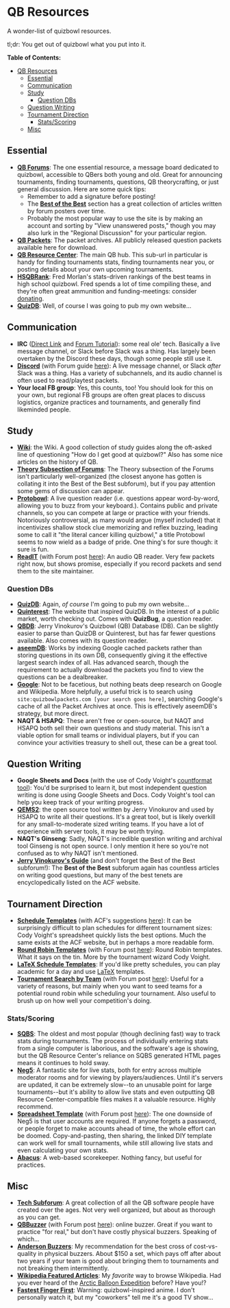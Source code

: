 # QB Resources

A wonder-list of quizbowl resources.

tl;dr: You get out of quizbowl what you put into it.

<!-- TOC depthFrom:1 depthTo:6 withLinks:1 updateOnSave:0 orderedList:0 -->

**Table of Contents:**
- [QB Resources](#qb-resources)
	- [Essential](#essential)
	- [Communication](#communication)
	- [Study](#study)
		- [Question DBs](#question-dbs)
	- [Question Writing](#question-writing)
	- [Tournament Direction](#tournament-direction)
		- [Stats/Scoring](#statsscoring)
	- [Misc](#misc)

<!-- /TOC -->

## Essential

- **[QB Forums](http://hsquizbowl.org/forums/)**:  The one essential resource, a message board dedicated to quizbowl, accessible to QBers both young and old. Great for announcing tournaments, finding tournaments, questions, QB theorycrafting, or just general discussion. Here are some quick tips:
  - Remember to add a signature before posting!
  - The **[Best of the Best](http://www.hsquizbowl.org/forums/viewforum.php?f=30)** section has a great collection of articles written by forum posters over time.
  - Probably the most popular way to use the site is by making an account and sorting by "View unanswered posts," though you may also lurk in the "Regional Discussion" for your particular region.
- **[QB Packets](http://quizbowlpackets.com)**: The packet archives. All publicly released question packets available here for download.
- **[QB Resource Center](http://hsquizbowl.org/db/)**: The main QB hub. This sub-url in particular is handy for finding tournaments stats, finding tournaments near you, or posting details about your own upcoming tournaments.
- **[HSQBRank](https://hsqbrank.com/)**: Fred Morlan's stats-driven rankings of the best teams in high school quizbowl. Fred spends a lot of time compiling these, and they're often great ammunition and funding-meetings: consider [donating](https://www.patreon.com/user?u=7187781).
- **[QuizDB](http://quizdb.org)**: Well, of course I was going to pub my own website...


## Communication

- **IRC** ([Direct Link](https://client00.chat.mibbit.com/?channel=%23quizbowl&server=irc.slashnet.org) and [Forum Tutorial](http://hsquizbowl.org/forums/viewtopic.php?t=6816&f=20)): some real ole' tech. Basically a live message channel, or Slack before Slack was a thing. Has largely been overtaken by the Discord these days, though some people still use it.
- **[Discord](https://discord.gg/at68qSX)** (with Forum guide [here](http://www.hsquizbowl.org/forums/viewtopic.php?f=9&t=19992)): A live message channel, or Slack _after_ Slack was a thing. Has a variety of subchannels, and its audio channel is often used to read/playtest packets.
- **Your local FB group**: Yes, this counts, too! You should look for this on your own, but regional FB groups are often great places to discuss logistics, organize practices and tournaments, and generally find likeminded people.

## Study

- **[Wiki](https://www.qbwiki.com/wiki/Main_Page)**: the Wiki. A good collection of study guides along the oft-asked line of questioning "How do I get good at quizbowl?" Also has some nice articles on the history of QB.
- **[Theory Subsection of Forums](http://hsquizbowl.org/forums/viewforum.php?f=117)**: The Theory subsection of the Forums isn't particularly well-organized (the closest anyone has gotten is collating it into the Best of the Best subforum), but if you pay attention some gems of discussion can appear.
- **[Protobowl](http://protobowl.com/)**: A live question reader (i.e. questions appear word-by-word, allowing you to buzz from your keyboard.). Contains public and private channels, so you can compete at large or practice with your friends. Notoriously controversial, as many would argue (myself included) that it incentivizes shallow stock clue memorizing and reflex buzzing, leading some to call it "the literal cancer killing quizbowl," a title Protobowl seems to now wield as a badge of pride. One thing's for sure though: it sure is fun.
- **[ReadIT](http://qbreadit.azurewebsites.net/)** (with Forum post [here](http://hsquizbowl.org/forums/viewtopic.php?f=123&t=18308)): An audio QB reader. Very few packets right now, but shows promise, especially if you record packets and send them to the site maintainer.

### Question DBs

- **[QuizDB](http://quizdb.org)**: Again, _of course_ I'm going to pub my own website...
- **[Quinterest](http://quinterest.org)**: The website that inspired QuizDB. In the interest of a public market, worth checking out. Comes with **QuizBug**, a question reader.
- **[QBDB](https://qbdb.grapesmoker.net/#browse)**: Jerry Vinokurov's Quizbowl (QB) Database (DB). Can be slightly easier to parse than QuizDB or Quinterest, but has far fewer questions available. Also comes with its question reader.
- **[aseemDB](http://aseemsdb.me/)**: Works by indexing Google cached packets rather than storing questions in its own DB, consequently giving it the effective largest search index of all. Has advanced search, though the requirement to actually download the packets you find to view the questions can be a dealbreaker.
- **[Google](https://google.com)**: Not to be facetious, but nothing beats deep research on Google and Wikipedia. More helpfully, a useful trick is to search using `site:quizbowlpackets.com [your search goes here]`, searching Google's cache of all the Packet Archives at once. This is effectively aseemDB's strategy, but more direct.
- **NAQT & HSAPQ**: These aren't free or open-source, but NAQT and HSAPQ both sell their own questions and study material. This isn't a viable option for small teams or individual players, but if you can convince your activities treasury to shell out, these can be a great tool.

## Question Writing

- **Google Sheets and Docs** (with the use of Cody Voight's [countformat tool](http://hsquizbowl.org/forums/viewtopic.php?f=123&t=16642)): You'd be surprised to learn it, but most independent question writing is done using Google Sheets and Docs. Cody Voight's tool can help you keep track of your writing progress.
- **[QEMS2](https://github.com/grapesmoker/qems2)**: the open source tool written by Jerry Vinokurov and used by HSAPQ to write all their questions. It's a great tool, but is likely overkill for any small-to-moderate sized writing teams. If you have a lot of experience with server tools, it may be worth trying.
- **NAQT's Ginseng**: Sadly, NAQT's incredible question writing and archival tool Ginseng is not open source. I only mention it here so you're not confused as to why NAQT isn't mentioned.
- **[Jerry Vinokurov's Guide](https://acf-quizbowl.com/documents/question-writing-guidelines/)** (and don't forget the Best of the Best subforum!): The **Best of the Best** subforum again has countless articles on writing good questions, but many of the best tenets are encyclopedically listed on the ACF website.

## Tournament Direction

- **[Schedule Templates](https://docs.google.com/spreadsheets/d/1Tx84Hv85smes1gx16pHW6iWr_LirpQ52JOvEKJyAFEY/edit#gid=0
)** (with ACF's suggestions [here](https://acf-quizbowl.com/documents/474-2/)): It can be surprisingly difficult to plan schedules for different tournament sizes: Cody Voight's spreadsheet quickly lists the best options. Much the same exists at the ACF website, but in perhaps a more readable form.
- **[Round Robin Templates](https://docs.google.com/spreadsheets/d/1sYlX0fZqEJVZluxEI3m_strFsDCcm6EtWJUyTSD6ymU/edit)** (with Forum post [here](http://hsquizbowl.org/forums/viewtopic.php?f=123&t=16556&p=307146)): Round Robin templates. What it says on the tin. More by the tournament wizard Cody Voight.
- **[LaTeX Schedule Templates](https://github.com/jonahgreenthal/qbschedule)**: If you'd like pretty schedules, you can play academic for a day and use [LaTeX](https://www.latex-project.org/) templates.
- **[Tournament Search by Team](http://hdwhite.org/qb/stats/)** (with Forum post [here](http://hsquizbowl.org/forums/viewtopic.php?f=123&t=14306)): Useful for a variety of reasons, but mainly when you want to seed teams for a potential round robin while scheduling your tournament. Also useful to brush up on how well your competition's doing.

### Stats/Scoring

- **[SQBS](http://ai.stanford.edu/~csewell/sqbs/)**: The oldest and most popular (though declining fast) way to track stats during tournaments. The process of individually entering stats from a single computer is laborious, and the software's age is showing, but the QB Resource Center's reliance on SQBS generated HTML pages means it continues to hold sway.
- **[Neg5](https://neg5.org/)**: A fantastic site for live stats, both for entry across multiple moderator rooms and for viewing by players/audiences. Until it's servers are updated, it can be extremely slow--to an unusable point for large tournaments--but it's ability to allow live stats and even outputting QB Resource Center-compatible files makes it a valuable resource. Highly recommend.
- **[Spreadsheet Template](https://docs.google.com/spreadsheets/d/14ILdWFvbtlOxLJcoRKMSWDkMu4CNtEBa-n1llEDtD1Y/edit#gid=1816381318)** (with Forum post [here](http://hsquizbowl.org/forums/viewtopic.php?f=123&t=16646)): The one downside of Neg5 is that user accounts are required. If anyone forgets a password, or people forget to make accounts ahead of time, the whole effort can be doomed. Copy-and-pasting, then sharing, the linked DIY template can work well for small tournaments, while still allowing live stats and even calculating your own stats.
- **[Abacus](https://abacusquizbowl.com/)**: A web-based scorekeeper. Nothing fancy, but useful for practices.

## Misc

- **[Tech Subforum](http://hsquizbowl.org/forums/viewforum.php?f=123)**: A great collection of all the QB software people have created over the ages. Not very well organized, but about as thorough as you can get.
- **[QBBuzzer](http://qbbuzzer.com/)** (with Forum post [here](http://hsquizbowl.org/forums/viewtopic.php?f=123&t=17772)): online buzzer. Great if you want to practice "for real," but don't have costly physical buzzers. Speaking of which...
- **[Anderson Buzzers](http://www.andersonbuzzersystems.com/)**: My recommendation for the best cross of cost-vs-quality in physical buzzers. About $150 a set, which pays off after about two years if your team is good about bringing them to tournaments and not breaking them intermittently.
- **[Wikipedia Featured Articles](https://en.wikipedia.org/wiki/Wikipedia:Featured_articles)**: My _favorite_ way to browse Wikipedia. Had you ever heard of the [Arctic Balloon Expedition](https://en.wikipedia.org/wiki/S._A._Andr%C3%A9e%27s_Arctic_Balloon_Expedition_of_1897) before? Have you!?
- **[Fastest Finger First](http://www.crunchyroll.com/fastest-finger-first)**: Warning: quizbowl-inspired anime. I don't personally watch it, but my "coworkers" tell me it's a good TV show...
